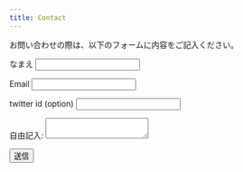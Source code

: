 ```yaml
---
title: Contact
---
```


お問い合わせの際は、以下のフォームに内容をご記入ください。

<form name="contact" method="POST" netlify>
  <p>
    <label>なまえ <input type="text" name="name"></label>
  </p>
  <p>
    <label>Email <input type="email" name="email"></label>
  </p>
  <p>
    <label>twitter id (option) <input type="text" name="twitter"></label>
  </p>
  <p>
    <label>自由記入: <textarea name="message" class="materialize-textarea"></textarea></label>
  </p>
  <p>
    <button type="submit" class="waves-effect waves-light btn">送信</button>
  </p>
</form>